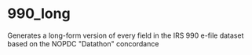 # 990_long
Generates a long-form version of every field in the IRS 990 e-file dataset based on the NOPDC "Datathon" concordance
